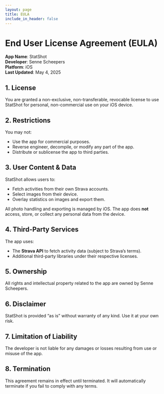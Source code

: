 ```yaml
---
layout: page
title: EULA
include_in_header: false
---
```


# End User License Agreement (EULA)

**App Name**: StatShot  
**Developer**: Senne Scheepers  
**Platform**: iOS  
**Last Updated**: May 4, 2025

## 1. License
You are granted a non-exclusive, non-transferable, revocable license to use StatShot for personal, non-commercial use on your iOS device.

## 2. Restrictions
You may not:
- Use the app for commercial purposes.
- Reverse engineer, decompile, or modify any part of the app.
- Distribute or sublicense the app to third parties.

## 3. User Content & Data
StatShot allows users to:
- Fetch activities from their own Strava accounts.
- Select images from their device.
- Overlay statistics on images and export them.

All photo handling and exporting is managed by iOS. The app does **not** access, store, or collect any personal data from the device.

## 4. Third-Party Services
The app uses:
- The **Strava API** to fetch activity data (subject to Strava’s terms).
- Additional third-party libraries under their respective licenses.

## 5. Ownership
All rights and intellectual property related to the app are owned by Senne Scheepers.

## 6. Disclaimer
StatShot is provided “as is” without warranty of any kind. Use it at your own risk.

## 7. Limitation of Liability
The developer is not liable for any damages or losses resulting from use or misuse of the app.

## 8. Termination
This agreement remains in effect until terminated. It will automatically terminate if you fail to comply with any terms.
